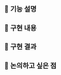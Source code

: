 ## 📌 기능 설명
<!-- 기능을 대략적으로 설명해주세요 -->
<!-- ex)
- 디테일 페이지 마크업 [x]
- 헤더 컴포넌트 구현 [x]
-->

## 📌 구현 내용
<!-- 실제 구현 내용을 디테일하게 작성해 주세요 -->

<!-- ex)
- 피그마에 디자인된 사항으로 마크업을 구현했습니다.
- 헤더 컴포넌트에 필요한 이벤트를 hook으로 구현했습니다. 
-->

## 📌 구현 결과
<!-- 구현 결과를 확인할 수 있는 방법 혹은 이미지를 첨부해주세요. -->

## 📌 논의하고 싶은 점
<!-- 논의하고 싶은 점이 있다면 적어주세요 -->
<!-- ex)
react-query 를 사용할 때 별도의 hook으로 만들어서 사용하시나요?
저는 별도로 사용하지 않는데 어떻게 하는게 좋을까요? 
-->
